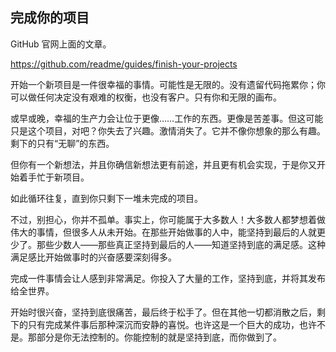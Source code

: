 ## 完成你的项目

GitHub 官网上面的文章。

https://github.com/readme/guides/finish-your-projects

开始一个新项目是一件很幸福的事情。可能性是无限的。没有遗留代码拖累你；你可以做任何决定没有艰难的权衡，也没有客户。只有你和无限的画布。

或早或晚，幸福的生产力会让位于更像……工作的东西。更像是苦差事。但这可能只是这个项目，对吧？你失去了兴趣。激情消失了。它并不像你想象的那么有趣。剩下的只有“无聊”的东西。 

但你有一个新想法，并且你确信新想法更有前途，并且更有机会实现，于是你又开始着手忙于新项目。 

如此循环往复，直到你只剩下一堆未完成的项目。

不过，别担心，你并不孤单。事实上，你可能属于大多数人！大多数人都梦想着做伟大的事情，但很多人从未开始。在那些开始做事的人中，能坚持到最后的人就更少了。那些少数人——那些真正坚持到最后的人——知道坚持到底的满足感。这种满足感比开始做事时的兴奋感要深刻得多。 

完成一件事情会让人感到非常满足。你投入了大量的工作，坚持到底，并将其发布给全世界。 

开始时很兴奋，坚持到底很痛苦，最后终于松手了。但在其他一切都消散之后，剩下的只有完成某件事后那种深沉而安静的喜悦。也许这是一个巨大的成功，也许不是。那部分是你无法控制的。你能控制的就是坚持到底，而你做到了。 

